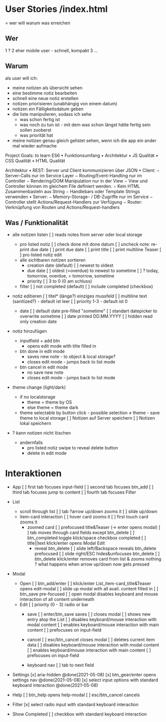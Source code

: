 # User Stories /index.html

= wer will warum was erreichen

## Wer

1 ?
2 eher mobile user - schnell, kompakt
3 ...

## Warum
als user will ich:
- meine notizen als übersicht sehen
- eine bestimme notiz bearbeiten
- schnell eine neue notiz erstellen
- notizen priorisieren (unabhängig von einem datum)
- notizen ein Fälligkeitsdatum geben
- die liste manipulieren, sodass ich sehe
	- was schon fertig ist
	- was noch zu tun ist - mit dem was schon längst hätte fertig sein sollen zuoberst
	- was priorität hat
- meine notizen genau gleich gelistet sehen, wenn ich die app ein ander mal wieder aufmache

Project Goals:
to learn ES6
• Funktionsumfang
• Architektur
• JS Qualität
• CSS Qualität
• HTML Qualität

Architektur
• REST: Server und Client kommunizieren über JSON
• Client:
− Server-Calls nur im Service Layer
− Routing/Event-Handling nur im Controller
− Rendering/DOM Manipulation nur in der View
− View und Controller können im gleichem File definiert werden.
− Kein HTML Zusammenbasteln aus String
− Handlebars oder Template Strings verwenden
• Server:
− Memory-Storage- / DB-Zugriffe nur im Service
− Controller stellt Actions/Request-Handlers zur Verfügung
− Router: Verknüpfung von Routen und Actions/Request-handlers

## Was / Funktionalität

- alle notizen listen
	[ ] reads notes from server oder local storage
	- pro listed notiz
		[ ] check done mit done datum
		[ ] uncheck note: re-print due date
		[ ] print due date
		[ ] print title
		[ ] print multiline Teaser
		[ ] pro listed notiz edit
	- alle sichtbaren notizen sortieren
		- creation date (default)
			[ ] newest to oldest
		- due date
			[ ] oldest (=overdue) to newest to sometime
			[ ] ? today, tomorrow, overdue, > tomorrow, sometime
		- priority
			[ ] 3 to 0 (0 am schluss)
	- filter
		[ ] not completed (default)
		[ ] include completed (checkbox)
- notiz editieren
	[ ] titel\* (länge?) einziges mussfeld
	[ ] multiline text (sanitized?) - default ist leer
	[ ] priority 1-3 - default ist 0
	- date
		[ ] default date pre-filled "sometime"
		[ ] standart datepicker to overwrite sometime
		[ ] date printed DD.MM.YYYY
		[ ] hidden read only creation date
- notiz hinzufügen
	- inputfield + add btn
		- opens edit mode with title filled in
	- btn done in edit mode
		- saves new note - to object & local storage?
		- closes edit mode - jumps back to list mode
	- btn cancel in edit mode
		- no save new note
		- closes edit mode - jumps back to list mode
- theme change (light/dark)
	- if no localstorage
		- theme = theme by OS
		- else theme = theme dark
	- theme selectable by button click - possible selection ≠ theme - save theme to local storage
		[ ] Notizen auf Server speichern
		[ ] Notizen lokal speichern
		
- ? kann notizen nicht löschen
	- andernfalls
		- pro listed notiz swipe to reveal delete button
		- delete in edit mode

# Interaktionen

- App
	[ ] first tab focuses input-field
	[ ] second tab focuses btn_add
	[ ] third tab focuses jump to content
	[ ] fourth tab focuses Filter
- List
	- scroll through list
		[ ] tab ?arrow up/down zooms it
		[ ] slide up/down
	- item-card interaction
		[ ] hover card zooms it
		[ ] first touch card zooms it
		- zoomed card
			[ ] prefocused title&Teaser (-> enter opens modal)
			[ ] tab moves through card fields except btn_delete
			[ ] btn_completed toggle klick/space checkbox completed
			[ ] title||text klick/enter opens Modal Edit
			- reveal btn_delete
				[ ] slide left/Backspace reveals btn_delete prefocused
				[ ] slide right/ESC hides&unfocuses btn_delete
				[ ] btn_delete klick/enter removes card from list & zooms nothing
				? what happens when arrow up/down now gets pressed
- Modal
	
	- Open
		[ ] btn_add/enter
		[ ] klick/enter List_item-card_title&Teaser opens edit-modal
		[ ] slide up modal with all avail. content filled in
		[ ] btn_save pre-focused
		[ ] open modal disables keyboard and mouse interaction of all content underneath
	- Edit
		[ ] priority (0 - 3) radio or bar
		- save
			[ ] enter/btn_save saves
			[ ] closes modal
			[ ] shows new entry atop the List
			[ ] disables keyboard/mouse interaction with modal content
			[ ] enables keyboard/mouse interaction with main content
			[ ] prefocuses on input-field
		- cancel
			[ ] esc/btn_cancel closes modal
			[ ] deletes current item data
			[ ] disables keyboard/mouse interaction with modal content
			[ ] enables keyboard/mouse interaction with main content
			[ ] prefocuses on input-field
		
		- keyboard nav
			[ ] tab to next field

- Settings
	[x] aria-hidden @done(2021-05-08)
	[x] btn_gear/enter opens settings nav @done(2021-05-08)
	[x] select input options with standard keyboard interaction @done(2021-05-08)
- Help
	[ ] btn_help opens help-modal
	[ ] esc/btn_cancel cancels
- Filter
	[x] select radio input with standard keyboard interaction
- Show Completed
	[ ] checkbox with standard keyboard interaction
